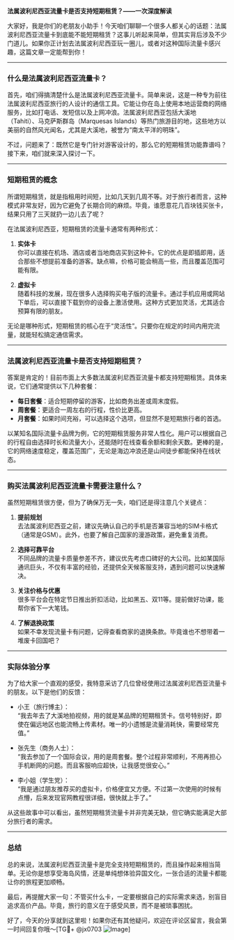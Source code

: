 **法属波利尼西亚流量卡是否支持短期租赁？——一次深度解读**

大家好，我是你们的老朋友小助手！今天咱们聊聊一个很多人都关心的话题：法属波利尼西亚流量卡到底能不能短期租赁？这事儿听起来简单，但其实背后涉及不少门道儿。如果你正计划去法属波利尼西亚玩一圈儿，或者对这种国际流量卡感兴趣，这篇文章一定能帮到你！

---

### 什么是法属波利尼西亚流量卡？

首先，咱们得搞清楚什么是法属波利尼西亚流量卡。简单来说，这是一种专为前往法属波利尼西亚旅行的人设计的通信工具。它能让你在岛上使用本地运营商的网络服务，比如打电话、发短信以及上网冲浪。法属波利尼西亚包括大溪地（Tahiti）、马克萨斯群岛（Marquesas Islands）等热门旅游目的地，这些地方以美丽的自然风光闻名，尤其是大溪地，被誉为“南太平洋的明珠”。

不过，问题来了：既然它是专门针对游客设计的，那么它的短期租赁功能靠谱吗？接下来，咱们就来深入探讨一下。

---

### 短期租赁的概念

所谓短期租赁，就是指租用时间短，比如几天到几周不等。对于旅行者而言，这种模式非常友好，因为它避免了长期合同的麻烦。毕竟，谁愿意花几百块钱买张卡，结果只用了三天就扔一边儿去了呢？

在法属波利尼西亚，短期租赁的流量卡通常有两种形式：

1. **实体卡**  
   你可以直接在机场、酒店或者当地商店买到这种卡。它的优点是即插即用，适合那些不想提前准备的游客。缺点嘛，价格可能会稍高一些，而且覆盖范围可能有限。

2. **虚拟卡**  
   随着科技的发展，现在很多人选择购买电子版的流量卡。通过手机应用或网站下单后，可以直接下载到你的设备上激活使用。这种方式更加灵活，尤其适合预算有限的朋友。

无论是哪种形式，短期租赁的核心在于“灵活性”。只要你在规定的时间内用完流量，就能轻松搞定通信需求。

---

### 法属波利尼西亚流量卡是否支持短期租赁？

答案是肯定的！目前市面上大多数法属波利尼西亚流量卡都支持短期租赁。具体来说，它们通常提供以下几种套餐：

- **每日套餐**：适合短期停留的游客，比如商务出差或周末度假。
- **周套餐**：更适合一周左右的行程，性价比更高。
- **月套餐**：如果时间充裕，可以选择这个选项，但显然不是短期旅行者的首选。

以某知名国际流量卡品牌为例，它的短期租赁服务非常人性化。用户可以根据自己的行程自由选择时长和流量大小，还能随时在线查看余额和剩余天数。更棒的是，它的网络速度稳定，覆盖范围广，无论是海边冲浪还是山间徒步都能保持在线状态。

---

### 购买法属波利尼西亚流量卡需要注意什么？

虽然短期租赁很方便，但为了确保万无一失，咱们还是得注意几个关键点：

1. **提前规划**  
   去法属波利尼西亚之前，建议先确认自己的手机是否兼容当地的SIM卡格式（通常是GSM）。此外，也要了解自己国家的漫游政策，避免重复消费。

2. **选择可靠平台**  
   不同品牌的流量卡质量参差不齐，建议优先考虑口碑好的大公司。比如某国际通讯巨头，不仅有丰富的经验，还提供全天候客服支持，遇到问题可以快速解决。

3. **关注价格与优惠**  
   很多平台会在特定节日推出折扣活动，比如黑五、双11等。提前做好功课，能帮你省下一大笔钱。

4. **了解退换政策**  
   如果不幸发现流量卡有问题，记得查看商家的退换条款。毕竟谁也不想带着一堆废卡回国吧？

---

### 实际体验分享

为了给大家一个直观的感受，我特意采访了几位曾经使用过法属波利尼西亚流量卡的朋友。以下是他们的反馈：

- 小王（旅行博主）：  
  “我去年去了大溪地拍视频，用的就是某品牌的短期租赁卡。信号特别好，即使在偏远地区也能流畅上传素材。唯一的小遗憾是流量消耗快，需要经常充值。”

- 张先生（商务人士）：  
  “我去参加了一个国际会议，用的是周套餐。整个过程非常顺利，不用再担心手机断网的问题。而且客服响应超快，让我感觉很安心。”

- 李小姐（学生党）：  
  “我是通过朋友推荐买的虚拟卡，价格便宜又方便。不过第一次使用的时候有点懵，后来发现官网教程很详细，很快就上手了。”

从这些故事中可以看出，虽然短期租赁流量卡并非完美无缺，但它确实能满足大部分旅行者的需求。

---

### 总结

总的来说，法属波利尼西亚流量卡是完全支持短期租赁的，而且操作起来相当简单。无论你是想享受海岛风情，还是单纯想体验异国文化，一张合适的流量卡都能让你的旅程更加顺畅。

最后，再提醒大家一句：不管买什么卡，一定要根据自己的实际需求来选，别盲目追求高价产品。毕竟，旅行的意义在于感受风景，而不是被琐事困扰。

好了，今天的分享就到这里啦！如果你还有其他疑问，欢迎在评论区留言，我会第一时间回复你哦～[TG💪+ @jx0703 ![Image](https://github.com/user-attachments/assets/dbca1d08-cadb-493c-b0ec-ad6f7a83f270)]
